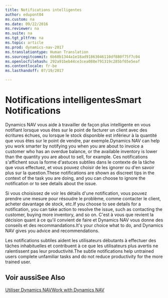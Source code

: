 ```yaml
---
title: Notifications intelligentes
author: edupont04
ms.custom: na
ms.date: 09/22/2016
ms.reviewer: na
ms.suite: na
ms.tgt_pltfrm: na
ms.topic: article
ms.prod: dynamics-nav-2017
ms.translationtype: Human Translation
ms.sourcegitcommit: 6b60b1344a1e18ad91863046110df880f75f7c04
ms.openlocfilehash: 292a91beb44ce3cea088e791319c285bf65e5eaf
ms.contentlocale: fr-be
ms.lasthandoff: 07/19/2017

---
```


# <a name="smart-notifications"></a><span data-ttu-id="19312-102">Notifications intelligentes</span><span class="sxs-lookup"><span data-stu-id="19312-102">Smart Notifications</span></span>
<span data-ttu-id="19312-103">Dynamics NAV vous aide à travailler de façon plus intelligente en vous notifiant lorsque vous êtes sur le point de facturer un client avec des écritures échues, ou lorsque le stock disponible est inférieur à la quantité que vous êtes sur le point de vendre, par exemple.</span><span class="sxs-lookup"><span data-stu-id="19312-103">Dynamics NAV can help you work smarter by notifying you when you are about to invoice a customer who has an overdue balance, or the available inventory is lower than the quantity you are about to sell, for example.</span></span> <span data-ttu-id="19312-104">Ces notifications s'affichent sous la forme d'astuces subtiles dans le contexte de la tâche que vous effectuez, et vous pouvez choisir de les ignorer ou d'en savoir plus sur la question.</span><span class="sxs-lookup"><span data-stu-id="19312-104">These notifications are shown as discreet tips in the context of the task you are doing, and you can choose to ignore the notification or to see details about the issue.</span></span>  

<span data-ttu-id="19312-105">Si vous choisissez de voir les détails d'une notification, vous pouvez prendre une mesure pour résoudre le problème, comme contacter le client, acheter davantage de stock, etc.</span><span class="sxs-lookup"><span data-stu-id="19312-105">If you choose to see details for a notification, you can take action to resolve the issue, such as contacting the customer, buying more inventory, and so on.</span></span> <span data-ttu-id="19312-106">C'est à vous que revient la décision quant à ce qu'il convient de faire et Dynamics NAV vous donne des conseils et des recommandations.</span><span class="sxs-lookup"><span data-stu-id="19312-106">It's your choice what to do, and Dynamics NAV gives you advice and recommendations.</span></span>  

<span data-ttu-id="19312-107">Les notifications subtiles aident les utilisateurs débutants à effectuer des tâches inhabituelles et contribuent à ce que les utilisateurs plus avertis ne ralentissent pas leur productivité.</span><span class="sxs-lookup"><span data-stu-id="19312-107">The subtle notifications help untrained users complete unfamiliar tasks and do not reduce productivity for the more trained user.</span></span>

## <a name="see-also"></a><span data-ttu-id="19312-108">Voir aussi</span><span class="sxs-lookup"><span data-stu-id="19312-108">See Also</span></span>
[<span data-ttu-id="19312-109">Utiliser Dynamics NAV</span><span class="sxs-lookup"><span data-stu-id="19312-109">Work with Dynamics NAV</span></span>](ui-work-product.md)

